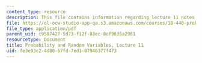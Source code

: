 ```yaml
---
content_type: resource
description: This file contains information regarding lecture 11 notes.
file: https://ol-ocw-studio-app-qa.s3.amazonaws.com/courses/18-440-probability-and-random-variables-spring-2014/fe3e93c24d8067fd7ed187946377f473_MIT18_440S14_Lecture11.pdf
file_type: application/pdf
parent_uid: c9587427-5d73-f12f-83ec-0cf9635a2961
resourcetype: Document
title: Probability and Random Variables, Lecture 11
uid: fe3e93c2-4d80-67fd-7ed1-87946377f473
---
```

